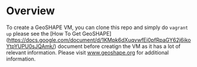 Overview
========

To create a GeoSHAPE VM, you can clone this repo and simply do ```vagrant up``` please see the [How To Get GeoSHAPE] (https://docs.google.com/document/d/1KMpk6dXuqvwfEi0pfRpaGY62j6ikoYtpYUPU0sJQAmk/) document before creatign the VM as it has a lot of relevant information. Please visit www.geoshape.org for additional information. 
